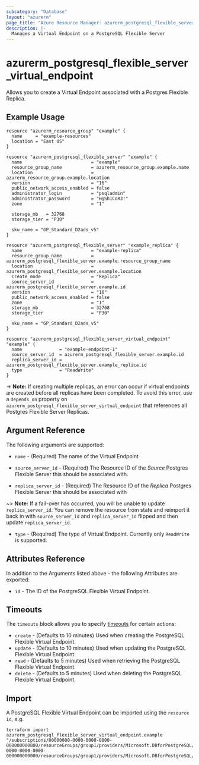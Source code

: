 ```yaml
---
subcategory: "Database"
layout: "azurerm"
page_title: "Azure Resource Manager: azurerm_postgresql_flexible_server_virtual_endpoint"
description: |-
  Manages a Virtual Endpoint on a PostgreSQL Flexible Server
---
```


# azurerm_postgresql_flexible_server_virtual_endpoint

Allows you to create a Virtual Endpoint associated with a Postgres Flexible Replica.

## Example Usage

```hcl
resource "azurerm_resource_group" "example" {
  name     = "example-resources"
  location = "East US"
}

resource "azurerm_postgresql_flexible_server" "example" {
  name                          = "example"
  resource_group_name           = azurerm_resource_group.example.name
  location                      = azurerm_resource_group.example.location
  version                       = "16"
  public_network_access_enabled = false
  administrator_login           = "psqladmin"
  administrator_password        = "H@Sh1CoR3!"
  zone                          = "1"

  storage_mb   = 32768
  storage_tier = "P30"

  sku_name = "GP_Standard_D2ads_v5"
}

resource "azurerm_postgresql_flexible_server" "example_replica" {
  name                          = "example-replica"
  resource_group_name           = azurerm_postgresql_flexible_server.example.resource_group_name
  location                      = azurerm_postgresql_flexible_server.example.location
  create_mode                   = "Replica"
  source_server_id              = azurerm_postgresql_flexible_server.example.id
  version                       = "16"
  public_network_access_enabled = false
  zone                          = "1"
  storage_mb                    = 32768
  storage_tier                  = "P30"

  sku_name = "GP_Standard_D2ads_v5"
}

resource "azurerm_postgresql_flexible_server_virtual_endpoint" "example" {
  name              = "example-endpoint-1"
  source_server_id  = azurerm_postgresql_flexible_server.example.id
  replica_server_id = azurerm_postgresql_flexible_server.example_replica.id
  type              = "ReadWrite"
}
```

-> **Note:** If creating multiple replicas, an error can occur if virtual endpoints are created before all replicas have been completed. To avoid this error, use a `depends_on` property on `azurerm_postgresql_flexible_server_virtual_endpoint` that references all Postgres Flexible Server Replicas.

## Argument Reference

The following arguments are supported:

* `name` - (Required) The name of the Virtual Endpoint

* `source_server_id` - (Required) The Resource ID of the *Source* Postgres Flexible Server this should be associated with.

* `replica_server_id` - (Required) The Resource ID of the *Replica* Postgres Flexible Server this should be associated with

~> **Note:** If a fail-over has occurred, you will be unable to update `replica_server_id`. You can remove the resource from state and reimport it back in with `source_server_id` and `replica_server_id` flipped and then update `replica_server_id`.

* `type` - (Required) The type of Virtual Endpoint. Currently only `ReadWrite` is supported.

## Attributes Reference

In addition to the Arguments listed above - the following Attributes are exported:

* `id` - The ID of the PostgreSQL Flexible Virtual Endpoint.

## Timeouts

The `timeouts` block allows you to specify [timeouts](https://www.terraform.io/language/resources/syntax#operation-timeouts) for certain actions:

* `create` - (Defaults to 10 minutes) Used when creating the PostgreSQL Flexible Virtual Endpoint.
* `update` - (Defaults to 10 minutes) Used when updating the PostgreSQL Flexible Virtual Endpoint.
* `read` - (Defaults to 5 minutes) Used when retrieving the PostgreSQL Flexible Virtual Endpoint.
* `delete` - (Defaults to 5 minutes) Used when deleting the PostgreSQL Flexible Virtual Endpoint.

## Import

A PostgreSQL Flexible Virtual Endpoint can be imported using the `resource id`, e.g.
```shell
terraform import azurerm_postgresql_flexible_server_virtual_endpoint.example "/subscriptions/00000000-0000-0000-0000-000000000000/resourceGroups/group1/providers/Microsoft.DBforPostgreSQL/flexibleServers/sourceServerName/virtualEndpoints/endpointName|/subscriptions/00000000-0000-0000-0000-000000000000/resourceGroups/group1/providers/Microsoft.DBforPostgreSQL/flexibleServers/replicaServerName/virtualEndpoints/endpointName"
```
